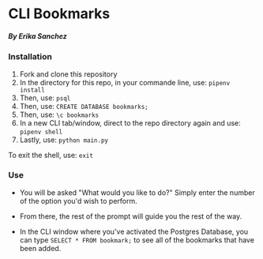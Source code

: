 # CLI Bookmarks
##### By Erika Sanchez

### Installation
1. Fork and clone this repository
2. In the directory for this repo, in your commande line, use: `pipenv install`
3. Then, use: `psql`
4. Then, use: `CREATE DATABASE bookmarks;`
5. Then, use: `\c bookmarks`
6. In a new CLI tab/window, direct to the repo directory again and use: `pipenv shell`
7. Lastly, use: `python main.py`

To exit the shell, use: `exit`

### Use 
- You will be asked "What would you like to do?" Simply enter the number of the option you'd wish to perform.

- From there, the rest of the prompt will guide you the rest of the way. 

- In the CLI window where you've activated the Postgres Database, you can type `SELECT * FROM bookmark;` to see all of the bookmarks that have been added. 
